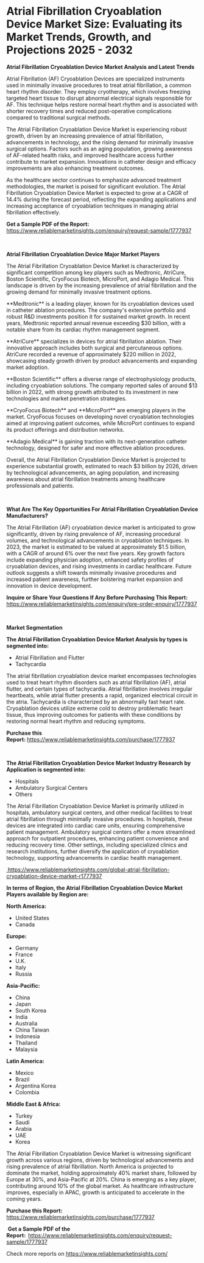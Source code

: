 <p><h1>Atrial Fibrillation Cryoablation Device Market Size: Evaluating its Market Trends, Growth, and Projections 2025 - 2032</h1></p><p><strong>Atrial Fibrillation Cryoablation Device Market Analysis and Latest Trends</strong></p>
<p><p>Atrial Fibrillation (AF) Cryoablation Devices are specialized instruments used in minimally invasive procedures to treat atrial fibrillation, a common heart rhythm disorder. They employ cryotherapy, which involves freezing targeted heart tissue to disrupt abnormal electrical signals responsible for AF. This technique helps restore normal heart rhythm and is associated with shorter recovery times and reduced post-operative complications compared to traditional surgical methods.</p><p>The Atrial Fibrillation Cryoablation Device Market is experiencing robust growth, driven by an increasing prevalence of atrial fibrillation, advancements in technology, and the rising demand for minimally invasive surgical options. Factors such as an aging population, growing awareness of AF-related health risks, and improved healthcare access further contribute to market expansion. Innovations in catheter design and efficacy improvements are also enhancing treatment outcomes.</p><p>As the healthcare sector continues to emphasize advanced treatment methodologies, the market is poised for significant evolution. The Atrial Fibrillation Cryoablation Device Market is expected to grow at a CAGR of 14.4% during the forecast period, reflecting the expanding applications and increasing acceptance of cryoablation techniques in managing atrial fibrillation effectively.</p></p>
<p><strong>Get a Sample PDF of the Report:&nbsp;</strong> <a href="https://www.reliablemarketinsights.com/enquiry/request-sample/1777937?utm_campaign=3198&utm_medium=2&utm_source=Github&utm_content=ia&utm_term=05032025&utm_id=atrial-fibrillation-cryoablation-device">https://www.reliablemarketinsights.com/enquiry/request-sample/1777937</a></p>
<p>&nbsp;</p>
<p><strong>Atrial Fibrillation Cryoablation Device Major Market Players</strong></p>
<p><p>The Atrial Fibrillation Cryoablation Device Market is characterized by significant competition among key players such as Medtronic, AtriCure, Boston Scientific, CryoFocus Biotech, MicroPort, and Adagio Medical. This landscape is driven by the increasing prevalence of atrial fibrillation and the growing demand for minimally invasive treatment options.</p><p>**Medtronic** is a leading player, known for its cryoablation devices used in catheter ablation procedures. The company's extensive portfolio and robust R&D investments position it for sustained market growth. In recent years, Medtronic reported annual revenue exceeding $30 billion, with a notable share from its cardiac rhythm management segment.</p><p>**AtriCure** specializes in devices for atrial fibrillation ablation. Their innovative approach includes both surgical and percutaneous options. AtriCure recorded a revenue of approximately $220 million in 2022, showcasing steady growth driven by product advancements and expanding market adoption.</p><p>**Boston Scientific** offers a diverse range of electrophysiology products, including cryoablation solutions. The company reported sales of around $13 billion in 2022, with strong growth attributed to its investment in new technologies and market penetration strategies.</p><p>**CryoFocus Biotech** and **MicroPort** are emerging players in the market. CryoFocus focuses on developing novel cryoablation technologies aimed at improving patient outcomes, while MicroPort continues to expand its product offerings and distribution networks.</p><p>**Adagio Medical** is gaining traction with its next-generation catheter technology, designed for safer and more effective ablation procedures.</p><p>Overall, the Atrial Fibrillation Cryoablation Device Market is projected to experience substantial growth, estimated to reach $3 billion by 2026, driven by technological advancements, an aging population, and increasing awareness about atrial fibrillation treatments among healthcare professionals and patients.</p></p>
<p>&nbsp;</p>
<p><strong>What Are The Key Opportunities For Atrial Fibrillation Cryoablation Device Manufacturers?</strong></p>
<p><p>The Atrial Fibrillation (AF) cryoablation device market is anticipated to grow significantly, driven by rising prevalence of AF, increasing procedural volumes, and technological advancements in cryoablation techniques. In 2023, the market is estimated to be valued at approximately $1.5 billion, with a CAGR of around 6% over the next five years. Key growth factors include expanding physician adoption, enhanced safety profiles of cryoablation devices, and rising investments in cardiac healthcare. Future outlook suggests a shift towards minimally invasive procedures and increased patient awareness, further bolstering market expansion and innovation in device development.</p></p>
<p><strong>Inquire or Share Your Questions If Any Before Purchasing This Report:</strong> <a href="https://www.reliablemarketinsights.com/enquiry/pre-order-enquiry/1777937?utm_campaign=3198&utm_medium=2&utm_source=Github&utm_content=ia&utm_term=05032025&utm_id=atrial-fibrillation-cryoablation-device">https://www.reliablemarketinsights.com/enquiry/pre-order-enquiry/1777937</a></p>
<p>&nbsp;</p>
<p><strong>Market Segmentation</strong></p>
<p><strong>The Atrial Fibrillation Cryoablation Device Market Analysis by types is segmented into:</strong></p>
<p><ul><li>Atrial Fibrillation and Flutter</li><li>Tachycardia</li></ul></p>
<p><p>The atrial fibrillation cryoablation device market encompasses technologies used to treat heart rhythm disorders such as atrial fibrillation (AF), atrial flutter, and certain types of tachycardia. Atrial fibrillation involves irregular heartbeats, while atrial flutter presents a rapid, organized electrical circuit in the atria. Tachycardia is characterized by an abnormally fast heart rate. Cryoablation devices utilize extreme cold to destroy problematic heart tissue, thus improving outcomes for patients with these conditions by restoring normal heart rhythm and reducing symptoms.</p></p>
<p><strong>Purchase this Report:&nbsp;</strong><a href="https://www.reliablemarketinsights.com/purchase/1777937?utm_campaign=3198&utm_medium=2&utm_source=Github&utm_content=ia&utm_term=05032025&utm_id=atrial-fibrillation-cryoablation-device">https://www.reliablemarketinsights.com/purchase/1777937</a></p>
<p>&nbsp;</p>
<p><strong>The Atrial Fibrillation Cryoablation Device Market Industry Research by Application is segmented into:</strong></p>
<p><ul><li>Hospitals</li><li>Ambulatory Surgical Centers</li><li>Others</li></ul></p>
<p><p>The Atrial Fibrillation Cryoablation Device Market is primarily utilized in hospitals, ambulatory surgical centers, and other medical facilities to treat atrial fibrillation through minimally invasive procedures. In hospitals, these devices are integrated into cardiac care units, ensuring comprehensive patient management. Ambulatory surgical centers offer a more streamlined approach for outpatient procedures, enhancing patient convenience and reducing recovery time. Other settings, including specialized clinics and research institutions, further diversify the application of cryoablation technology, supporting advancements in cardiac health management.</p></p>
<p><a href="https://www.reliablemarketinsights.com/global-atrial-fibrillation-cryoablation-device-market-r1777937?utm_campaign=3198&utm_medium=2&utm_source=Github&utm_content=ia&utm_term=05032025&utm_id=atrial-fibrillation-cryoablation-device">&nbsp;https://www.reliablemarketinsights.com/global-atrial-fibrillation-cryoablation-device-market-r1777937</a></p>
<p><strong>In terms of Region, the Atrial Fibrillation Cryoablation Device Market Players available by Region are:</strong></p>
<p>
    <p> <strong> North America: </strong>
        <ul>
            <li>United States</li>
            <li>Canada</li>
        </ul>
        </p> 
    <p> <strong> Europe: </strong>
        <ul>
            <li>Germany</li>
            <li>France</li>
            <li>U.K.</li>
            <li>Italy</li>
            <li>Russia</li>
        </ul>
        </p> 
    <p> <strong> Asia-Pacific: </strong>
        <ul>
            <li>China</li>
            <li>Japan</li>
            <li>South Korea</li>
            <li>India</li>
            <li>Australia</li>
            <li>China Taiwan</li>
            <li>Indonesia</li>
            <li>Thailand</li>
            <li>Malaysia</li>
        </ul>
        </p> 
    <p> <strong> Latin America: </strong>
        <ul>
            <li>Mexico</li>
            <li>Brazil</li>
            <li>Argentina Korea</li>
            <li>Colombia</li>
        </ul>
        </p> 
    <p> <strong> Middle East & Africa: </strong>
        <ul>
            <li>Turkey</li>
            <li>Saudi</li>
            <li>Arabia</li>
            <li>UAE</li>
            <li>Korea</li>
        </ul>
    </p>
    </p>
<p><p>The Atrial Fibrillation Cryoablation Device Market is witnessing significant growth across various regions, driven by technological advancements and rising prevalence of atrial fibrillation. North America is projected to dominate the market, holding approximately 40% market share, followed by Europe at 30%, and Asia-Pacific at 20%. China is emerging as a key player, contributing around 10% of the global market. As healthcare infrastructure improves, especially in APAC, growth is anticipated to accelerate in the coming years.</p></p>
<p><strong>Purchase this Report: </strong><a href="https://www.reliablemarketinsights.com/purchase/1777937?utm_campaign=3198&utm_medium=2&utm_source=Github&utm_content=ia&utm_term=05032025&utm_id=atrial-fibrillation-cryoablation-device">https://www.reliablemarketinsights.com/purchase/1777937</a></p>
<p>&nbsp;<strong>Get a Sample PDF of the Report:&nbsp;&nbsp;</strong><a href="https://www.reliablemarketinsights.com/enquiry/request-sample/1777937?utm_campaign=3198&utm_medium=2&utm_source=Github&utm_content=ia&utm_term=05032025&utm_id=atrial-fibrillation-cryoablation-device">https://www.reliablemarketinsights.com/enquiry/request-sample/1777937</a></p>
<p><strong></strong></p>
<p>Check more reports on <a href="https://www.reliablemarketinsights.com/?utm_campaign=3198&utm_medium=2&utm_source=Github&utm_content=ia&utm_term=05032025&utm_id=atrial-fibrillation-cryoablation-device">https://www.reliablemarketinsights.com/</a></p>